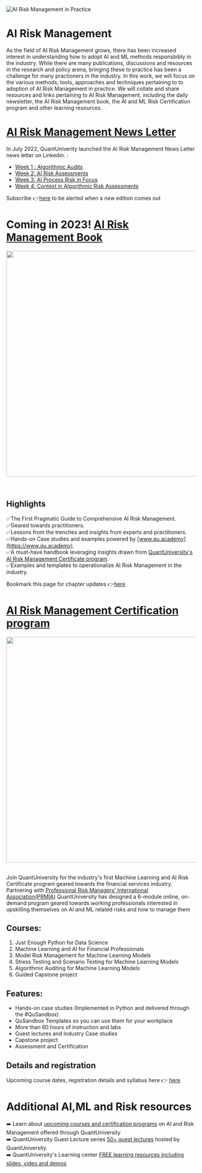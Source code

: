 ![AI Risk Management in Practice](https://media-exp2.licdn.com/dms/image/C5616AQHvwqh1Y29Rsg/profile-displaybackgroundimage-shrink_350_1400/0/1657134648528?e=1663804800&v=beta&t=pBW1f5UAAv34K-k8r51zQLG_k1qz_asXGREEepK9rPc)
# AI Risk Management
As the field of AI Risk Management grows, there has been increased interest in understanding how to adopt AI and ML methods responsbibly in the industry. While there are many publications, discussions and resources in the research and policy arena, bringing these to practice has been a challenge for many practioners in the industry. In this work, we will focus on the various methods, tools, approaches and techniques pertaining to to adoption of AI Risk Management in practice.
We will collate and share resources and links pertaining to AI Risk Management, including the daily newsletter, the AI Risk Management book, the AI and ML Risk Certification program and other learning resources.

# [AI Risk Management News Letter](https://github.com/airiskmgt/AI-Risk-Management/blob/main/AI-Risk-Newsletter.md)
In July 2022, QuantUniverity launched the AI Risk Management News Letter news letter on Linkedin. :
- [Week 1 : Algorithmic Audits](https://github.com/airiskmgt/AI-Risk-Management/blob/main/AI-Risk-Newsletter.md#week-1--what-are-algorithmic-audits-)
- [Week 2: AI Risk Assessments](https://github.com/airiskmgt/AI-Risk-Management/blob/main/AI-Risk-Newsletter.md#week-2-how-to-conduct-ai-risk-assessments-)
- [Week 3: AI Process Risk in Focus](https://github.com/airiskmgt/AI-Risk-Management/blob/main/AI-Risk-Newsletter.md#week-3-ai-process-risk)
- [Week 4: Context in Algorithmic Risk Assessments](https://github.com/airiskmgt/AI-Risk-Management/blob/main/AI-Risk-Newsletter.md#week-4-context-in-algorithmic-risk-assessments)

Subscribe 👉[here](https://github.com/airiskmgt/AI-Risk-Management/blob/main/AI-Risk-Newsletter.md) to be alerted when a new edition comes out

# Coming in 2023! [AI Risk Management Book](https://www.airiskmgt.com)
<p align="center"><img src="https://media-exp1.licdn.com/dms/image/C5622AQFIuHE6_hfyvw/feedshare-shrink_2048_1536/0/1657135765653?e=1661385600&v=beta&t=Yf2pQopCZp0uMfigKs8iozRWXmL8_NxCgnQzSKFDJN0" width="600"></p> </br>

## Highlights
✅The First Pragmatic Guide to Comprehensive AI Risk Management. </br>
✅Geared towards practitioners. </br>
✅Lessons from the trenches and insights from experts and practitioners. </br>
✅Hands-on Case studies and examples powered by [www.qu.academy](https://www.qu.academy). </br>
✅A must-have handbook leveraging insights drawn from [QuantUniversity's AI Risk Management Certificate program](https://github.com/airiskmgt/AI-Risk-Management/edit/main/README.md#ai-risk-management-certification-program). </br>
✅Examples and templates to operationalize AI Risk Management in the industry. </br>

Bookmark this page for chapter updates 👉[here](https://www.airiskmgt.com)

 
# [AI Risk Management Certification program](https://www.quantuniversity.com/course-details/mlrisk.html)
<p align="center"><img src="https://quantuniversity.com/assets/img/machine-learning-AI-risk-certificate-program-process.png" width="600"></p></br>
Join QuantUniversity for the industry's first Machine Learning and AI Risk Certificate program geared towards the financial services industry. Partnering with <a href="https://www.prmia.org" target="_blank">Professional Risk Managers' International Association(PRMIA)</a> QuantUniversity has designed a 6-module online, on-demand program geared towards working professionals interested in upskilling themselves on AI and ML related risks and how to manage them</br>

## Courses:

1. Just Enough Python for Data Science
2. Machine Learning and AI for Financial Professionals
3. Model Risk Management for Machine Learning Models
4. Stress Testing and Scenario Testing for Machine Learning Models
5. Algorithmic Auditing for Machine Learning Models
6. Guided Capstone project

## Features:

- Hands-on case studies (Implemented in Python and delivered through the #QuSandbox)
- QuSandbox Templates so you can use them for your workplace
- More than 60 hours of instruction and labs
- Guest lectures and Industry Case studies
- Capstone project
- Assessment and Certification

## Details and registration
Upcoming course dates, registration details and syllabus here 👉 <a href="https://quantuniversity.com/course-details/mlrisk.html" target="_blank">here</a>

 # Additional AI,ML and Risk resources
 ➡️ Learn about [upcoming courses and certification programs](https://quantuniversity.com) on AI and Risk Management offered through QuantUniversity </br>
 ➡️ QuantUniversity Guest Lecture series [50+ guest lectures](https://quantuniversity.com/lectures.html) hosted by QuantUniversity </br>
 ➡️ QuantUniversity's Learning center [FREE learning resources including slides, video and demos](https://academy.qusandbox.com/register) </br>
